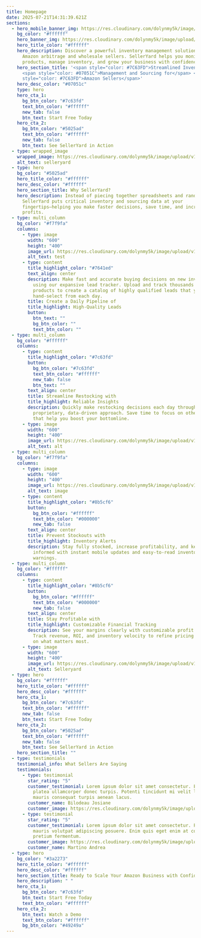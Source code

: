 ```yaml
---
title: Homepage
date: 2025-07-21T14:31:39.621Z
sections:
  - hero_mobile_banner_img: https://res.cloudinary.com/dolynmy5k/image/upload/v1751368351/Frame_338_1_txtrhh.png
    bg_color: "#ffffff"
    hero_banner_img: https://res.cloudinary.com/dolynmy5k/image/upload/v1751277056/Frame_3381_vakqzi.png
    hero_title_color: "#ffffff"
    hero_description: Discover a powerful inventory management solution built for
      Amazon arbitrage and wholesale sellers. SellerYard helps you monitor your
      products, manage inventory, and grow your business with confidence.
    hero_section_title: '<span style="color: #7C63FD">Streamlined Inventory</span>
      <span style="color: #07051C">Management and Sourcing for</span> <span
      style="color: #7C63FD">Amazon Sellers</span>'
    hero_desc_color: "#07051c"
    type: hero
    hero_cta_1:
      bg_btn_color: "#7c63fd"
      text_btn_color: "#ffffff"
      new_tab: false
      btn_text: Start Free Today
    hero_cta_2:
      bg_btn_color: "#5025ad"
      text_btn_color: "#ffffff"
      new_tab: false
      btn_text: See SellerYard in Action
  - type: wrapped_image
    wrapped_image: https://res.cloudinary.com/dolynmy5k/image/upload/v1751288391/Group_6813_pgj3gb.png
    alt_text: selleryard
  - type: hero
    bg_color: "#5025ad"
    hero_title_color: "#ffffff"
    hero_desc_color: "#ffffff"
    hero_section_title: Why SellerYard?
    hero_description: Instead of piecing together spreadsheets and random software,
      SellerYard puts critical inventory and sourcing data at your
      fingertips—helping you make faster decisions, save time, and increase your
      profits.
  - type: multi_column
    bg_color: "#f7f9fa"
    columns:
      - type: image
        width: "600"
        height: "400"
        image_url: https://res.cloudinary.com/dolynmy5k/image/upload/v1752660453/Section_Image_2_aqhsvi.png
        alt_text: test
      - type: content
        title_highlight_color: "#7641ed"
        text_align: center
        description: Make fast and accurate buying decisions on new inventory purchases
          using our expansive lead tracker. Upload and track thousands of
          products to create a catalog of highly qualified leads that you
          hand-select from each day.
        title: Create a Daily Pipeline of
        title_highlight: High-Quality Leads
        button:
          btn_text: ""
          bg_btn_color: ""
          text_btn_color: ""
  - type: multi_column
    bg_color: "#ffffff"
    columns:
      - type: content
        title_highlight_color: "#7c63fd"
        button:
          bg_btn_color: "#7c63fd"
          text_btn_color: "#ffffff"
          new_tab: false
          btn_text: ""
        text_align: center
        title: Streamline Restocking with
        title_highlight: Reliable Insights
        description: Quickly make restocking decisions each day through SellerYard's
          proprietary, data-driven approach. Save time to focus on other tasks
          that help you boost your bottomline.
      - type: image
        width: "600"
        height: "400"
        image_url: https://res.cloudinary.com/dolynmy5k/image/upload/v1752659293/Section_Image_2_yngt51.png
        alt_text: alt
  - type: multi_column
    bg_color: "#f7f9fa"
    columns:
      - type: image
        width: "600"
        height: "400"
        image_url: https://res.cloudinary.com/dolynmy5k/image/upload/v1752660535/Section_Image_3_kvpdbm.png
        alt_text: image
      - type: content
        title_highlight_color: "#8b5cf6"
        button:
          bg_btn_color: "#ffffff"
          text_btn_color: "#000000"
          new_tab: false
        text_align: center
        title: Prevent Stockouts with
        title_highlight: Inventory Alerts
        description: Stay fully stocked, increase profitability, and keep your team
          informed with instant mobile updates and easy-to-read inventory
          warnings.
  - type: multi_column
    bg_color: "#ffffff"
    columns:
      - type: content
        title_highlight_color: "#8b5cf6"
        button:
          bg_btn_color: "#ffffff"
          text_btn_color: "#000000"
          new_tab: false
        text_align: center
        title: Stay Profitable with
        title_highlight: Customizable Financial Tracking
        description: See your margins clearly with customizable profit calculations.
          Track revenue, ROI, and inventory velocity to refine pricing and focus
          on what matters most.
      - type: image
        width: "600"
        height: "400"
        image_url: https://res.cloudinary.com/dolynmy5k/image/upload/v1752660600/Section_Image_4_k2ggei.png
        alt_text: Selleryard
  - type: hero
    bg_color: "#ffffff"
    hero_title_color: "#ffffff"
    hero_desc_color: "#ffffff"
    hero_cta_1:
      bg_btn_color: "#7c63fd"
      text_btn_color: "#ffffff"
      new_tab: false
      btn_text: Start Free Today
    hero_cta_2:
      bg_btn_color: "#5025ad"
      text_btn_color: "#ffffff"
      new_tab: false
      btn_text: See SellerYard in Action
    hero_section_title: ""
  - type: testimonials
    testimonial_info: What Sellers Are Saying
    testimonials:
      - type: testimonial
        star_rating: "5"
        customer_testimonial: Lorem ipsum dolor sit amet consectetur. Elementum sed
          platea ullamcorper donec turpis. Potenti tincidunt mi velit lectus
          mauris consequat turpis aenean lacus.
        customer_name: Bilodeau Josiane
        customer_image: https://res.cloudinary.com/dolynmy5k/image/upload/v1751029763/Ellipse_1_paoszd.png
      - type: testimonial
        star_rating: "5"
        customer_testimonial: Lorem ipsum dolor sit amet consectetur. Pulvinar turpis
          mauris volutpat adipiscing posuere. Enim quis eget enim at consectetur
          pretium fermentum.
        customer_image: https://res.cloudinary.com/dolynmy5k/image/upload/v1751029762/Ellipse_1_1_xbj3uj.png
        customer_name: Martino Andrea
  - type: hero
    bg_color: "#3a2273"
    hero_title_color: "#ffffff"
    hero_desc_color: "#ffffff"
    hero_section_title: Ready to Scale Your Amazon Business with Confidence?
    hero_description: " "
    hero_cta_1:
      bg_btn_color: "#7c63fd"
      btn_text: Start Free Today
      text_btn_color: "#ffffff"
    hero_cta_2:
      btn_text: Watch a Demo
      text_btn_color: "#ffffff"
      bg_btn_color: "#49249a"
---
```

